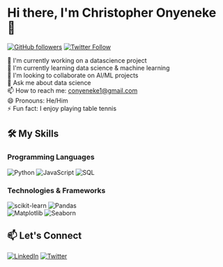 # Hi there, I'm Christopher Onyeneke 👋

[![GitHub followers](https://img.shields.io/github/followers/ChristechAnalytics?style=social)](https://github.com/ChristechAnalytics)
[![Twitter Follow](https://img.shields.io/twitter/follow/C_T_Analytics?style=social)](https://twitter.com/C_T_Analytics)

🔭 I'm currently working on a datascience project  
🌱 I'm currently learning data science & machine learning  
👯 I'm looking to collaborate on AI/ML projects  
💬 Ask me about data science  
📫 How to reach me: conyeneke1@gmail.com  
😄 Pronouns: He/Him  
⚡ Fun fact: I enjoy playing table tennis  

## 🛠️ My Skills

### Programming Languages
![Python](https://img.shields.io/badge/Python-3776AB?style=for-the-badge&logo=python&logoColor=white)  ![JavaScript](https://img.shields.io/badge/JavaScript-F7DF1E?style=for-the-badge&logo=javascript&logoColor=black)  ![SQL](https://img.shields.io/badge/SQL-4479A1?style=for-the-badge&logo=postgresql&logoColor=white)

### Technologies & Frameworks
![scikit-learn](https://img.shields.io/badge/scikit--learn-F7931E?style=for-the-badge&logo=scikit-learn&logoColor=white)  ![Pandas](https://img.shields.io/badge/Pandas-150458?style=for-the-badge&logo=pandas&logoColor=white)  
![Matplotlib](https://img.shields.io/badge/Matplotlib-11557C?style=for-the-badge&logo=matplotlib&logoColor=white)  ![Seaborn](https://img.shields.io/badge/Seaborn-0C7BB0?style=for-the-badge&logo=seaborn&logoColor=white) 

## 📫 Let's Connect

[![LinkedIn](https://img.shields.io/badge/LinkedIn-0077B5?style=for-the-badge&logo=linkedin&logoColor=white)](https://linkedin.com/in/onyenekechristopher)
[![Twitter](https://img.shields.io/badge/Twitter-1DA1F2?style=for-the-badge&logo=twitter&logoColor=white)](https://twitter.com/C_T_Analytics)

